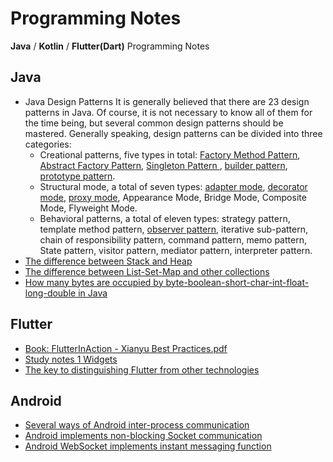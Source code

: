 # Programming Notes
**Java** / **Kotlin** / **Flutter(Dart)** Programming Notes

## Java
* Java Design Patterns
     It is generally believed that there are 23 design patterns in Java. Of course, it is not necessary to know all of them for the time being, but several common design patterns should be mastered.
     Generally speaking, design patterns can be divided into three categories:
   * Creational patterns, five types in total: [Factory Method Pattern](/java/设计模式-工厂模式.md), [Abstract Factory Pattern](/java/设计模式-抽象工厂模式.md), [Singleton Pattern ](java/设计模式-单例模式.md), [builder pattern](/java/设计模式-建造者模式.md), [prototype pattern](/java/设计模式-原型模式.md).
   * Structural mode, a total of seven types: [adapter mode](/java/设计模式-适配器模式.md), [decorator mode](/java/设计模式-装饰模式.md), [proxy mode](/java/设计模式-代理模式.md), Appearance Mode, Bridge Mode, Composite Mode, Flyweight Mode.
   * Behavioral patterns, a total of eleven types: strategy pattern, template method pattern, [observer pattern](/java/设计模式-观察者模式.md), iterative sub-pattern, chain of responsibility pattern, command pattern, memo pattern, State pattern, visitor pattern, mediator pattern, interpreter pattern.
* [The difference between Stack and Heap](/java/Stack栈和Heap堆的区别.md)
* [The difference between List-Set-Map and other collections](/java/List-Set-Map等集合的区别.md)
* [How many bytes are occupied by byte-boolean-short-char-int-float-long-double in Java](/java/Java中byte-boolean-short-char-int-float-long-double各占多少字节.md)

## Flutter
* [Book: FlutterInAction - Xianyu Best Practices.pdf](/flutter/FlutterInAction.pdf)
* [Study notes 1 Widgets](/flutter/widgets.md)
* [The key to distinguishing Flutter from other technologies](/flutter/Flutter区别于其他技术的关键.md)
## Android
* [Several ways of Android inter-process communication](/android/Android进程间通信的几种方式.md)
* [Android implements non-blocking Socket communication](/android/Android实现非阻塞Socket通信.md)
* [Android WebSocket implements instant messaging function](/android/Android-WebSocket实现即时通讯功能.md)
